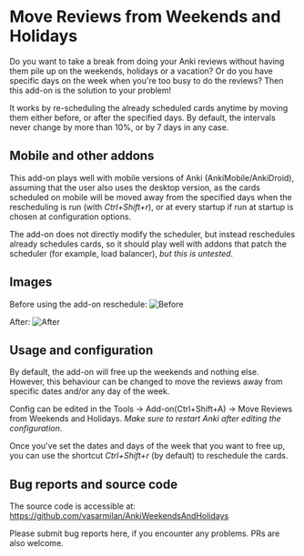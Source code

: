 # Move Reviews from Weekends and Holidays

Do you want to take a break from doing your Anki reviews without having them pile up on the weekends, holidays or a vacation? Or do you have specific days on the week when you're too busy to do the reviews? Then this add-on is the solution to your problem!

It works by re-scheduling the already scheduled cards anytime by moving them either before, or after the specified days. By default, the intervals never change by more than 10\%, or by 7 days in any case.

## Mobile and other addons

This add-on plays well with mobile versions of Anki (AnkiMobile/AnkiDroid), assuming that the user also uses the desktop version, as the cards scheduled on mobile will be moved away from the specified days when the rescheduling is run (with _Ctrl+Shift+r_), or at every startup if run at startup is chosen at configuration options.

The add-on does not directly modify the scheduler, but instead reschedules already schedules cards, so it should play well with addons that patch the scheduler (for example, load balancer), *but this is untested*.

## Images
Before using the add-on reschedule:
![Before](https://raw.githubusercontent.com/vasarmilan/AnkiWeekendsAndHolidays/master/static/before.png)

After:
![After](https://raw.githubusercontent.com/vasarmilan/AnkiWeekendsAndHolidays/master/static/after.png)
## Usage and configuration

By default, the add-on will free up the weekends and nothing else. However, this behaviour can be changed to move the reviews away from specific dates and/or any day of the week.

Config can be edited in the Tools -> Add-on(Ctrl+Shift+A) -> Move Reviews from Weekends and Holidays. *Make sure to restart Anki after editing the configuration*.

Once you've set the dates and days of the week that you want to free up, you can use the shortcut *Ctrl+Shift+r* (by default) to reschedule the cards.

## Bug reports and source code

The source code is accessible at: https://github.com/vasarmilan/AnkiWeekendsAndHolidays

Please submit bug reports here, if you encounter any problems. PRs are also welcome.
